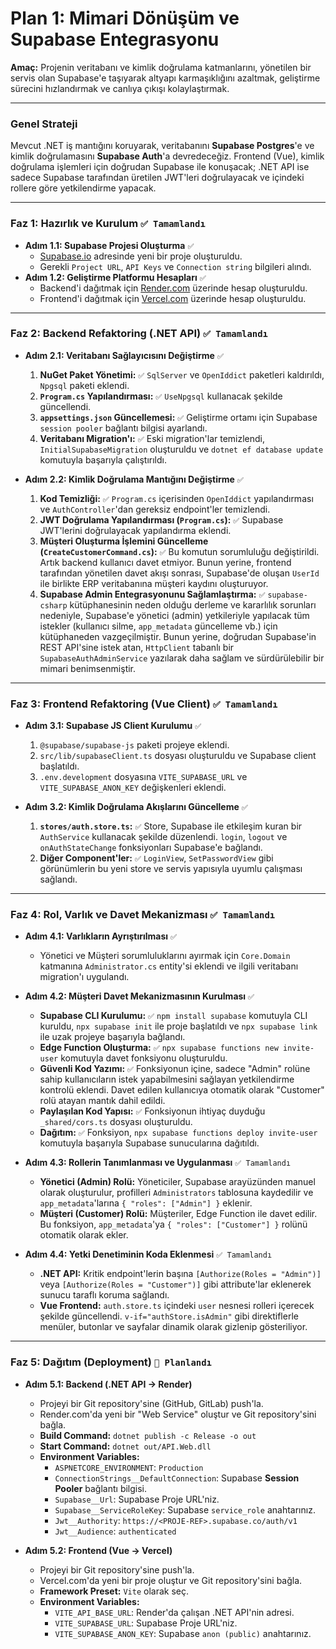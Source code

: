 # Plan 1: Mimari Dönüşüm ve Supabase Entegrasyonu

**Amaç:** Projenin veritabanı ve kimlik doğrulama katmanlarını, yönetilen bir servis olan Supabase'e taşıyarak altyapı karmaşıklığını azaltmak, geliştirme sürecini hızlandırmak ve canlıya çıkışı kolaylaştırmak.

---

### **Genel Strateji**

Mevcut .NET iş mantığını koruyarak, veritabanını **Supabase Postgres**'e ve kimlik doğrulamasını **Supabase Auth**'a devredeceğiz. Frontend (Vue), kimlik doğrulama işlemleri için doğrudan Supabase ile konuşacak; .NET API ise sadece Supabase tarafından üretilen JWT'leri doğrulayacak ve içindeki rollere göre yetkilendirme yapacak.

---

### **Faz 1: Hazırlık ve Kurulum** `✅ Tamamlandı`

*   **Adım 1.1: Supabase Projesi Oluşturma** `✅`
    *   [Supabase.io](https://supabase.io) adresinde yeni bir proje oluşturuldu.
    *   Gerekli `Project URL`, `API Keys` ve `Connection string` bilgileri alındı.
*   **Adım 1.2: Geliştirme Platformu Hesapları** `✅`
    *   Backend'i dağıtmak için [Render.com](https://render.com) üzerinde hesap oluşturuldu.
    *   Frontend'i dağıtmak için [Vercel.com](https://vercel.com) üzerinde hesap oluşturuldu.

---

### **Faz 2: Backend Refaktoring (.NET API)** `✅ Tamamlandı`

*   **Adım 2.1: Veritabanı Sağlayıcısını Değiştirme** `✅`
    1.  **NuGet Paket Yönetimi:** `✅` `SqlServer` ve `OpenIddict` paketleri kaldırıldı, `Npgsql` paketi eklendi.
    2.  **`Program.cs` Yapılandırması:** `✅` `UseNpgsql` kullanacak şekilde güncellendi.
    3.  **`appsettings.json` Güncellemesi:** `✅` Geliştirme ortamı için Supabase `session pooler` bağlantı bilgisi ayarlandı.
    4.  **Veritabanı Migration'ı:** `✅` Eski migration'lar temizlendi, `InitialSupabaseMigration` oluşturuldu ve `dotnet ef database update` komutuyla başarıyla çalıştırıldı.

*   **Adım 2.2: Kimlik Doğrulama Mantığını Değiştirme** `✅`
    1.  **Kod Temizliği:** `✅` `Program.cs` içerisinden `OpenIddict` yapılandırması ve `AuthController`'dan gereksiz endpoint'ler temizlendi.
    2.  **JWT Doğrulama Yapılandırması (`Program.cs`):** `✅` Supabase JWT'lerini doğrulayacak yapılandırma eklendi.
    3.  **Müşteri Oluşturma İşlemini Güncelleme (`CreateCustomerCommand.cs`):** `✅` Bu komutun sorumluluğu değiştirildi. Artık backend kullanıcı davet etmiyor. Bunun yerine, frontend tarafından yönetilen davet akışı sonrası, Supabase'de oluşan `UserId` ile birlikte ERP veritabanına müşteri kaydını oluşturuyor.
    4.  **Supabase Admin Entegrasyonunu Sağlamlaştırma:** `✅` `supabase-csharp` kütüphanesinin neden olduğu derleme ve kararlılık sorunları nedeniyle, Supabase'e yönetici (admin) yetkileriyle yapılacak tüm istekler (kullanıcı silme, `app_metadata` güncelleme vb.) için kütüphaneden vazgeçilmiştir. Bunun yerine, doğrudan Supabase'in REST API'sine istek atan, `HttpClient` tabanlı bir `SupabaseAuthAdminService` yazılarak daha sağlam ve sürdürülebilir bir mimari benimsenmiştir.

---

### **Faz 3: Frontend Refaktoring (Vue Client)** `✅ Tamamlandı`

*   **Adım 3.1: Supabase JS Client Kurulumu** `✅`
    1.  `@supabase/supabase-js` paketi projeye eklendi.
    2.  `src/lib/supabaseClient.ts` dosyası oluşturuldu ve Supabase client başlatıldı.
    3.  `.env.development` dosyasına `VITE_SUPABASE_URL` ve `VITE_SUPABASE_ANON_KEY` değişkenleri eklendi.

*   **Adım 3.2: Kimlik Doğrulama Akışlarını Güncelleme** `✅`
    1.  **`stores/auth.store.ts`:** `✅` Store, Supabase ile etkileşim kuran bir `AuthService` kullanacak şekilde düzenlendi. `login`, `logout` ve `onAuthStateChange` fonksiyonları Supabase'e bağlandı.
    2.  **Diğer Component'ler:** `✅` `LoginView`, `SetPasswordView` gibi görünümlerin bu yeni store ve servis yapısıyla uyumlu çalışması sağlandı.

---

### **Faz 4: Rol, Varlık ve Davet Mekanizması** `✅ Tamamlandı`

*   **Adım 4.1: Varlıkların Ayrıştırılması** `✅`
    *   Yönetici ve Müşteri sorumluluklarını ayırmak için `Core.Domain` katmanına `Administrator.cs` entity'si eklendi ve ilgili veritabanı migration'ı uygulandı.

*   **Adım 4.2: Müşteri Davet Mekanizmasının Kurulması** `✅`
    *   **Supabase CLI Kurulumu:** `✅` `npm install supabase` komutuyla CLI kuruldu, `npx supabase init` ile proje başlatıldı ve `npx supabase link` ile uzak projeye başarıyla bağlandı.
    *   **Edge Function Oluşturma:** `✅` `npx supabase functions new invite-user` komutuyla davet fonksiyonu oluşturuldu.
    *   **Güvenli Kod Yazımı:** `✅` Fonksiyonun içine, sadece "Admin" rolüne sahip kullanıcıların istek yapabilmesini sağlayan yetkilendirme kontrolü eklendi. Davet edilen kullanıcıya otomatik olarak "Customer" rolü atayan mantık dahil edildi.
    *   **Paylaşılan Kod Yapısı:** `✅` Fonksiyonun ihtiyaç duyduğu `_shared/cors.ts` dosyası oluşturuldu.
    *   **Dağıtım:** `✅` Fonksiyon, `npx supabase functions deploy invite-user` komutuyla başarıyla Supabase sunucularına dağıtıldı.

*   **Adım 4.3: Rollerin Tanımlanması ve Uygulanması** `✅ Tamamlandı`
    *   **Yönetici (Admin) Rolü:** Yöneticiler, Supabase arayüzünden manuel olarak oluşturulur, profilleri `Administrators` tablosuna kaydedilir ve `app_metadata`'larına `{ "roles": ["Admin"] }` eklenir.
    *   **Müşteri (Customer) Rolü:** Müşteriler, Edge Function ile davet edilir. Bu fonksiyon, `app_metadata`'ya `{ "roles": ["Customer"] }` rolünü otomatik olarak ekler.

*   **Adım 4.4: Yetki Denetiminin Koda Eklenmesi** `✅ Tamamlandı`
    *   **.NET API:** Kritik endpoint'lerin başına `[Authorize(Roles = "Admin")]` veya `[Authorize(Roles = "Customer")]` gibi attribute'lar eklenerek sunucu taraflı koruma sağlandı.
    *   **Vue Frontend:** `auth.store.ts` içindeki `user` nesnesi rolleri içerecek şekilde güncellendi. `v-if="authStore.isAdmin"` gibi direktiflerle menüler, butonlar ve sayfalar dinamik olarak gizlenip gösteriliyor.

---

### **Faz 5: Dağıtım (Deployment)** `📝 Planlandı`

*   **Adım 5.1: Backend (.NET API -> Render)**
    *   Projeyi bir Git repository'sine (GitHub, GitLab) push'la.
    *   Render.com'da yeni bir "Web Service" oluştur ve Git repository'sini bağla.
    *   **Build Command:** `dotnet publish -c Release -o out`
    *   **Start Command:** `dotnet out/API.Web.dll`
    *   **Environment Variables:**
        *   `ASPNETCORE_ENVIRONMENT`: `Production`
        *   `ConnectionStrings__DefaultConnection`: Supabase **Session Pooler** bağlantı bilgisi.
        *   `Supabase__Url`: Supabase Proje URL'niz.
        *   `Supabase__ServiceRoleKey`: Supabase `service_role` anahtarınız.
        *   `Jwt__Authority`: `https://<PROJE-REF>.supabase.co/auth/v1`
        *   `Jwt__Audience`: `authenticated`

*   **Adım 5.2: Frontend (Vue -> Vercel)**
    *   Projeyi bir Git repository'sine push'la.
    *   Vercel.com'da yeni bir proje oluştur ve Git repository'sini bağla.
    *   **Framework Preset:** `Vite` olarak seç.
    *   **Environment Variables:**
        *   `VITE_API_BASE_URL`: Render'da çalışan .NET API'nin adresi.
        *   `VITE_SUPABASE_URL`: Supabase Proje URL'niz.
        *   `VITE_SUPABASE_ANON_KEY`: Supabase `anon (public)` anahtarınız.